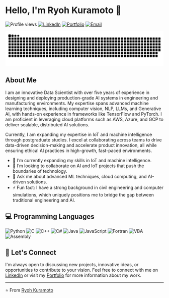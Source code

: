 # Hello, I'm Ryoh Kuramoto 👋

![Profile views](https://komarev.com/ghpvc/?username=ryohkuramoto&color=blueviolet)
[![LinkedIn](https://img.shields.io/badge/LinkedIn-Connect-blue)](https://www.linkedin.com/in/ryoh-kuramoto-a94557291/)
[![Portfolio](https://img.shields.io/badge/Portfolio-Visit-blueviolet)](https://www.iotmlfolio.com/)
[![Email](https://img.shields.io/badge/Email-Contact-blue)](mailto:ryoh.kuramoto@rknewtech.com)

<picture>
  <source media="(prefers-color-scheme: dark)" srcset="https://raw.githubusercontent.com/ryokuramoto/ryokuramoto/output/github-contribution-grid-snake-dark.svg" />
  <source media="(prefers-color-scheme: light)" srcset="https://raw.githubusercontent.com/ryokuramoto/ryokuramoto/output/github-contribution-grid-snake.svg" />
  <img alt="github-snake" src="https://raw.githubusercontent.com/ryokuramoto/ryokuramoto/output/github-contribution-grid-snake.svg" />
</picture>

## About Me

I am an innovative Data Scientist with over five years of experience in designing and deploying production-grade AI systems in engineering and manufacturing environments. My expertise spans advanced machine learning techniques, including computer vision, NLP, LLMs, and Generative AI, with hands-on experience in frameworks like TensorFlow and PyTorch. I am proficient in leveraging cloud platforms such as AWS, Azure, and GCP to deliver scalable, distributed AI solutions.

Currently, I am expanding my expertise in IoT and machine intelligence through postgraduate studies. I excel at collaborating across teams to drive data-driven decision-making and accelerate product innovation, all while ensuring ethical AI practices in high-growth, fast-paced environments.

- 🌱 I’m currently expanding my skills in IoT and machine intelligence.
- 👯 I’m looking to collaborate on AI and IoT projects that push the boundaries of technology.
- 💬 Ask me about advanced ML techniques, cloud computing, and AI-driven solutions.
- ⚡ Fun fact: I have a strong background in civil engineering and computer simulations, which uniquely positions me to bridge the gap between traditional engineering and AI.

## 💻 Programming Languages
![Python](https://img.shields.io/badge/Python-3776AB?logo=python&logoColor=white) ![C](https://img.shields.io/badge/C-00599C?logo=c&logoColor=white) ![C++](https://img.shields.io/badge/C++-00599C?logo=c%2B%2B&logoColor=white) ![C#](https://img.shields.io/badge/C%23-239120?logo=c-sharp&logoColor=white) ![Java](https://img.shields.io/badge/Java-007396?logo=java&logoColor=white) ![JavaScript](https://img.shields.io/badge/JavaScript-F7DF1E?logo=javascript&logoColor=black) ![Fortran](https://img.shields.io/badge/Fortran-734F96?logo=fortran&logoColor=white) ![VBA](https://img.shields.io/badge/VBA-217346?logo=microsoft-excel&logoColor=white) ![Assembly](https://img.shields.io/badge/Assembly-525252?logo=assembly&logoColor=white)

## 🤝 Let's Connect

I'm always open to discussing new projects, innovative ideas, or opportunities to contribute to your vision. Feel free to connect with me on [LinkedIn](https://www.linkedin.com/in/ryoh-kuramoto-a94557291/) or visit my [Portfolio](https://www.iotmlfolio.com/) for more information about my work.

---

⭐️ From [Ryoh Kuramoto](https://github.com/ryokuramoto)
